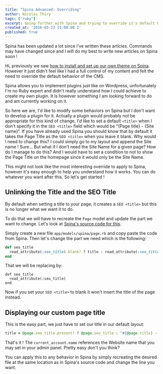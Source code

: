 ```yaml
---
title: "Spina Advanced: Overriding"
author: Nicolas Thiry
tags: ["ruby"]
excerpt: Going further with Spina and trying to override it's default behavior to fits our needs.
created_at: '2016-03-23 15:00:00 Z'
published: true
---
```


<div class="alert alert-warning">
Spina has been updated a lot since I've written these articles. Commands may have changed since and I will do my best to write new articles on Spina soon !
</div>

Hi, previously we saw [how to install and set up our own theme on Spina]({{site.baseurl}}/spina-rails-cms/). However it just didn't feel like I had a full control of my content and felt the need to override the default behavior of the CMS.

Spina allows you to implement plugins just like on Wordpress, unfortunately I'm no Ruby expert and didn't really understand how I could achieve to create my own plugin. It is however something I am looking forward to do and am currently working on it.

So here we are, I'd like to modify some behaviors on Spina but I don't want to develop a plugin for it. Actually a plugin would probably not be appropriate for this kind of change. I'd like to set a default `<title>` when I don't specify it in the `SEO <title>` field which would be “{Page title} - {Site name}”. If you have already used Spina you should know that by default it takes the Page Title as the `SEO <title>` when you leave it blank. Why would I need to change this? I could simply go to my layout and append the Site name ! Sure... But what if I don't need the Site Name for a given page? How do I manage to do this? And I would have to set a condition to not to show the Page Title on the homepage since it would only be the Site Name.

This might not look like the most interesting override to apply to Spina, however it's easy enough to help you understand how it works. You can do whatever you want after this. So let's get started !

## Unlinking the Title and the SEO Title

By default when setting a title to your page, it creates a `SEO <title>` but this is no longer what we want it to do.

To do that we will have to recreate the `Page` model and update the part we want to change. Let's look at [Spina's source code for this](https://github.com/denkGroot/Spina/blob/master/app/models/spina/page.rb).

Simply create a new file `app/models/spina/page.rb` and copy paste the code from Spina.
Then let's change the part we need which is the following:

```Ruby
def seo_title
  read_attribute(:seo_title).blank? ? title : read_attribute(:seo_title)
end
```

That we will be replacing by:

```Ruby{2}
def seo_title
  read_attribute(:seo_title)
end
```

Now if you set your `SEO <title>` to blank it won't insert the title of the page instead.

## Displaying our custom page title

This is the easy part, we just have to set our title in our default layout:
```Ruby
title = @page.seo_title.present? ? @page.seo_title : "#{@page.title} - #{current_account.name}"
```

That's it ! The `current_account.name` references the Website name that you may set in your admin panel. Pretty easy don't you think?


You can apply this to any behavior in Spina by simply recreating the desired file at the same location as in Spina's source code and change the line you want.
